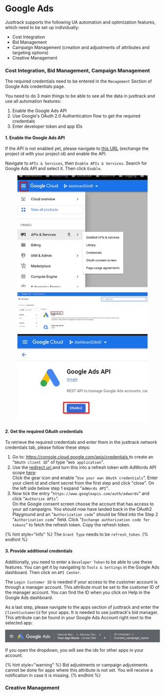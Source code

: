 # Google Ads

Justtrack supports the following UA automation and optimization features, which need to be set up individually:

* Cost Integration
* Bid Management
* Campaign Management (creation and adjustments of attributes and targeting options)
* Creative Management

### Cost Integration, Bid Management, Campaign Management

The required credentials need to be entered in the `Management` Section of Google Ads credentials page.

You need to do 3 main things to be able to see all the data in justtrack and use all automation features:

1. Enable the Google Ads API
2. Use Google's OAuth 2.0 Authentication flow to get the required credentials
3. Enter developer token and app IDs

#### 1. Enable the Google Ads API

If the API is not enabled yet, please navigate to [this URL](https://console.developers.google.com/apis/api/googleads.googleapis.com/overview?project={your\_project\_id}) (exchange the project id with your project id) and enable the API.

Navigate to `APIs & Services`, then `Enable APIs & Services`. Search for Google Ads API and select it. Then click `Enable`.

<figure><img src="../.gitbook/assets/image (2) (1).png" alt=""><figcaption></figcaption></figure>

<figure><img src="../.gitbook/assets/image (3) (1).png" alt=""><figcaption></figcaption></figure>

<figure><img src="../.gitbook/assets/image (4).png" alt=""><figcaption></figcaption></figure>

#### 2. Get the required OAuth credentials

To retrieve the required credentials and enter them in the justtrack network credentials tab, please follow these steps:

1. Go to: [https://console.cloud.google.com/apis/credentials ](https://console.cloud.google.com/apis/credentials)to create an "`OAuth client ID`" of type "`Web application`".
2. Use the [redirect uri ](https://developers.google.com/oauthplayground)and turn this into a refresh token with AdWords API scope [here](https://developers.google.com/oauthplayground/):\
   Click the gear icon and enable "`Use your own OAuth credentials`". Enter your client id and client secret from the first step and click "close". On the left side below step 1 expand "`AdWords API`".
3. Now tick the entry "`https://www.googleapis.com/auth/adwords`" and click "`Authorize APIs`".\
   On the Google consent screen choose the account that has access to your ad campaigns. You should now have landed back in the OAuth2 Playground and an "`Authorization code`" should be filled into the Step 2 "`Authorization code`" field. Click "`Exchange authorization code for tokens`" to fetch the refresh token. Copy the refresh token.

{% hint style="info" %}
The `Grant Type` needs to be `refresh_token`.
{% endhint %}

#### 3. Provide additional credentials

Additionally, you need to enter a `Developer Token` to be able to use these features. You can get it by navigating to `Tools & Settings` in the Google Ads dashboard. Then click on `API Center`.

The `Login Customer ID` is needed if your access to the customer account is through a manager account. This attribute must be set to the customer ID of the manager account. You can find the ID when you click on Help in the Google Ads dashboard.

As a last step, please navigate to the apps section of justtrack and enter the `ClientCustomerId` for your apps. It is needed to use justtrack's bid manager. This attribute can be found in your Google Ads Account right next to the selected app:

![Your app with the relevant id](<../.gitbook/assets/Bildschirmfoto 2022-07-11 um 14.14.26.png>)

If you open the dropdown, you will see the ids for other apps in your account.

{% hint style="warning" %}
Bid adjustments or campaign adjustments cannot be done for apps where this attribute is not set. You will receive a notification in case it is missing.
{% endhint %}

### Creative Management
